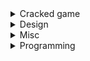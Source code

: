 <details><summary>Cracked game</summary>

[byrutor](https://byruthub.org/)

[fitgirl repacks](https://fitgirl-repacks.site/)

</details>

<details><summary>Design</summary>

[draw inbrowser](https://excalidraw.com/)

</details>

<details><summary>Misc</summary>

[sms activate](https://sms-activate.org/)

</details>

<details><summary>Programming</summary>

[coding fonts](https://coding-fonts.pages.dev/)

[compiler explorer](https://godbolt.org/)

[tldr inbrowser](https://tldr.inbrowser.app/)

</details>
